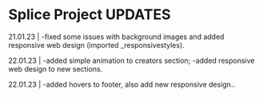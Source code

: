 # Splice Project UPDATES 

21.01.23 |
-fixed some issues with background images and added responsive web design (imported _responsivestyles).

22.01.23 | 
-added simple animation to creators section;
-added responsive web design to new sections.

22.01.23 |
-added hovers to footer, also add new responsive design..
